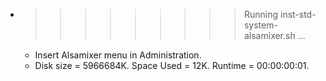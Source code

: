 * >>>>>>>>> Running inst-std-system-alsamixer.sh ...
  * Insert Alsamixer menu in Administration.
  * Disk size = 5966684K. Space Used = 12K. Runtime = 00:00:00:01.
